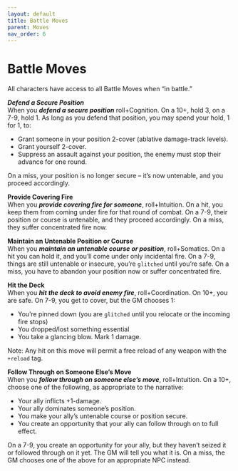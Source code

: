 ```yaml
---
layout: default
title: Battle Moves
parent: Moves
nav_order: 6
---
```


# Battle Moves

All characters have access to all Battle Moves when “in battle.”

**_Defend a Secure Position_**  
When you **_defend a secure position_** roll+Cognition. On a 10+, hold 3, on a 7-9, hold 1. As long as you defend that position, you may spend your hold, 1 for 1, to:

- Grant someone in your position 2-cover (ablative damage-track levels).
- Grant yourself 2-cover.
- Suppress an assault against your position, the enemy must stop their advance for one round.

On a miss, your position is no longer secure – it’s now untenable, and you proceed accordingly.

**Provide Covering Fire**  
When you **_provide covering fire for someone_**, roll+Intuition. On a hit, you keep them from coming under fire for that round of combat. On a 7-9, their position or course is untenable, and they proceed accordingly. On a miss, they suffer concentrated fire now.

**Maintain an Untenable Position or Course**  
When you **_maintain an untenable course or position_**, roll+Somatics. On a hit you can hold it, and you’ll come under only incidental fire. On a 7-9, things are still untenable or insecure, you’re `glitched` until you’re safe. On a miss, you have to abandon your position now or suffer concentrated fire.

**Hit the Deck**  
When you **_hit the deck to avoid enemy fire_**, roll+Coordination. On 10+, you are safe. On 7-9, you get to cover, but the GM chooses 1:

- You’re pinned down (you are `glitched` until you relocate or the incoming fire stops)
- You dropped/lost something essential
- You take a glancing blow. Mark 1 damage.

Note: Any hit on this move will permit a free reload of any weapon with the `+reload` tag.

**Follow Through on Someone Else’s Move**  
When you **_follow through on someone else’s move_**, roll+Intuition. On a 10+, choose one of the following, as appropriate to the narrative:

- Your ally inflicts +1-damage.
- Your ally dominates someone’s position.
- You make your ally’s untenable course or position secure.
- You create an opportunity that your ally can follow through on to full effect.

On a 7-9, you create an opportunity for your ally, but they haven’t seized it or followed through on it yet. The GM will tell you what it is. On a miss, the GM chooses one of the above for an appropriate NPC instead.
